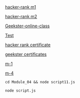 [hacker-rank m1](https://www.hackerrank.com/contests/fs-23-java-dsa-class-challenges/challenges/filters/page:1)

[hacker-rank m2](https://www.hackerrank.com/contests/fs-23-m2-java-dsa-class-challenges/challenges/filters/page:1)

[Geekster-online-class](https://www.geekster.in/course/66701a83711309aa6bf252cd/?lecture=66792559508a963f5a43138f&attend=true)

[Test](https://www.geekster.in/programme/v1/new-full-stack-web-development-program/)

[hacker rank certificate](https://www.hackerrank.com/skills-verification)

[geekster certificates](https://www.geekster.in/masterclass/?noRedirect=true)

[m-1](https://github.com/surikunal/Geekster-FS23)

[m-4](https://github.com/akhil-06/fs22_23_js)

```
cd Module_04 && node script11.js
```
```
node script.js
``` 
